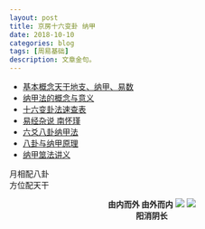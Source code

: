 ```yaml
---
layout: post
title: 京房十六变卦 纳甲
date: 2018-10-10 
categories: blog
tags: [周易基础]
description: 文章金句。
---
```


- [基本概念天干地支、纳甲、易数](http://www.360doc.cn/article/52802677_742425535.html)
- [纳甲法的概念与意义](http://www.360doc.cn/article/15585030_402164779.html)
- [十六变卦法速查表](http://www.360doc.cn/article/9875375_211263744.html)
- [易经杂说 南怀瑾](http://www.quanxue.cn/CT_NanHuaiJin/YiJingIndex.html)
- [六爻八卦纳甲法](https://www.chazidian.com/zl/zhouyi/1585/)
- [八卦与纳甲原理](http://blog.sina.com.cn/s/blog_4e5021da0101akaf.html)
- [纳甲筮法讲义](http://www.360doc.cn/article/874095_63989523.html)


月相配八卦<br>
方位配天干

<center>
  <b>由内而外 由外而内</b>
  <img src="https://ww2.sinaimg.cn/large/006LWy2zgy1fw3hiwoltqj30px0i3dlh.jpg" />
  <img src="https://ww3.sinaimg.cn/large/006LWy2zgy1fw3h6mhjxij30go0g1t9n.jpg" />
  <br><b>阳消阴长</b>
  </center>
